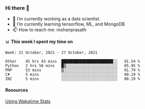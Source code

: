 ### Hi there 👋

- 🔭 I’m currently working as a data scientist.
- 🌱 I’m currently learning tensorflow, ML, and MongoDB
- 📫 How to reach me: mohanprasath

📊 **This week I spent my time on**
<!--START_SECTION:waka-->
```text
Week: 21 October, 2021 - 27 October, 2021

Other    45 hrs 43 mins  ███████████████████████░░   91.54 % 
Python   2 hrs 58 mins   █▒░░░░░░░░░░░░░░░░░░░░░░░   05.95 % 
PHP      53 mins         ▒░░░░░░░░░░░░░░░░░░░░░░░░   01.79 % 
C#       5 mins          ░░░░░░░░░░░░░░░░░░░░░░░░░   00.19 % 
INI      5 mins          ░░░░░░░░░░░░░░░░░░░░░░░░░   00.19 % 
```
<!--END_SECTION:waka-->

#### Resources
[Using Wakatime Stats](https://github.com/marketplace/actions/waka-readme)
